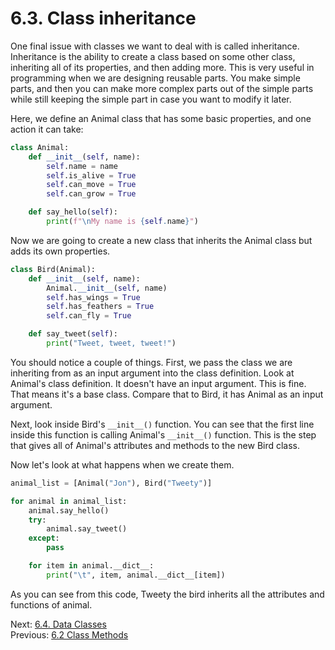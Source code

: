 # 6.3. Class inheritance

One final issue with classes we want to deal with is called inheritance. Inheritance is the ability to create a class
based on some other class, inheriting all of its properties, and then adding more. This is very useful in programming
when we are designing reusable parts. You make simple parts, and then you can make more complex parts out of the simple
parts while still keeping the simple part in case you want to modify it later.

Here, we define an Animal class that has some basic properties, and one action it can take:

```python
class Animal:
    def __init__(self, name):
        self.name = name
        self.is_alive = True
        self.can_move = True
        self.can_grow = True

    def say_hello(self):
        print(f"\nMy name is {self.name}")
```

Now we are going to create a new class that inherits the Animal class but adds its own properties.

```python
class Bird(Animal):
    def __init__(self, name):
        Animal.__init__(self, name)
        self.has_wings = True
        self.has_feathers = True
        self.can_fly = True

    def say_tweet(self):
        print("Tweet, tweet, tweet!")
```

You should notice a couple of things. First, we pass the class we are inheriting from as an input argument into the
class definition. Look at Animal's class definition. It doesn't have an input argument. This is fine. That means it's a
base class. Compare that to Bird, it has Animal as an input argument.

Next, look inside Bird's `__init__()` function. You can see that the first line inside this function is calling Animal's
`__init__()` function. This is the step that gives all of Animal's attributes and methods to the new Bird class.

Now let's look at what happens when we create them.

```python
animal_list = [Animal("Jon"), Bird("Tweety")]

for animal in animal_list:
    animal.say_hello()
    try:
        animal.say_tweet()
    except:
        pass

    for item in animal.__dict__:
        print("\t", item, animal.__dict__[item])
```

As you can see from this code, Tweety the bird inherits all the attributes and functions of animal.

Next: [6.4. Data Classes](6.4.%20Data%20Classes.md)<br>
Previous: [6.2 Class Methods](6.2.%20Class%20Methods.md)

